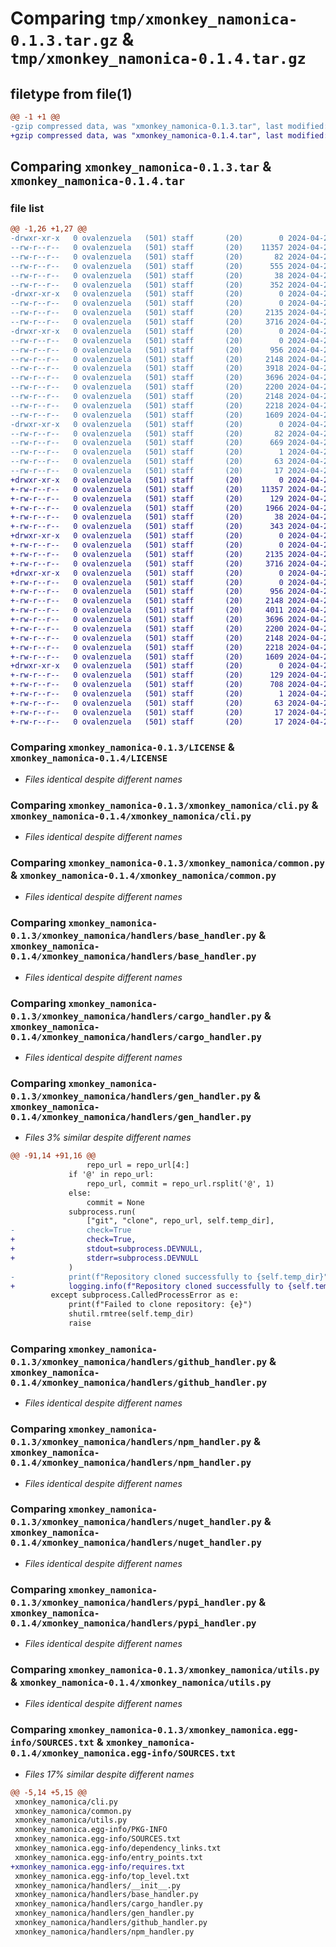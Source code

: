 # Comparing `tmp/xmonkey_namonica-0.1.3.tar.gz` & `tmp/xmonkey_namonica-0.1.4.tar.gz`

## filetype from file(1)

```diff
@@ -1 +1 @@
-gzip compressed data, was "xmonkey_namonica-0.1.3.tar", last modified: Sun Apr 28 18:25:14 2024, max compression
+gzip compressed data, was "xmonkey_namonica-0.1.4.tar", last modified: Mon Apr 29 21:43:04 2024, max compression
```

## Comparing `xmonkey_namonica-0.1.3.tar` & `xmonkey_namonica-0.1.4.tar`

### file list

```diff
@@ -1,26 +1,27 @@
-drwxr-xr-x   0 ovalenzuela   (501) staff       (20)        0 2024-04-28 18:25:14.628571 xmonkey_namonica-0.1.3/
--rw-r--r--   0 ovalenzuela   (501) staff       (20)    11357 2024-04-25 02:09:33.000000 xmonkey_namonica-0.1.3/LICENSE
--rw-r--r--   0 ovalenzuela   (501) staff       (20)       82 2024-04-28 18:25:14.628372 xmonkey_namonica-0.1.3/PKG-INFO
--rw-r--r--   0 ovalenzuela   (501) staff       (20)      555 2024-04-28 18:24:45.000000 xmonkey_namonica-0.1.3/README.md
--rw-r--r--   0 ovalenzuela   (501) staff       (20)       38 2024-04-28 18:25:14.628605 xmonkey_namonica-0.1.3/setup.cfg
--rw-r--r--   0 ovalenzuela   (501) staff       (20)      352 2024-04-28 18:23:52.000000 xmonkey_namonica-0.1.3/setup.py
-drwxr-xr-x   0 ovalenzuela   (501) staff       (20)        0 2024-04-28 18:25:14.626663 xmonkey_namonica-0.1.3/xmonkey_namonica/
--rw-r--r--   0 ovalenzuela   (501) staff       (20)        0 2024-04-25 06:28:08.000000 xmonkey_namonica-0.1.3/xmonkey_namonica/__init__.py
--rw-r--r--   0 ovalenzuela   (501) staff       (20)     2135 2024-04-28 18:13:38.000000 xmonkey_namonica-0.1.3/xmonkey_namonica/cli.py
--rw-r--r--   0 ovalenzuela   (501) staff       (20)     3716 2024-04-26 18:36:04.000000 xmonkey_namonica-0.1.3/xmonkey_namonica/common.py
-drwxr-xr-x   0 ovalenzuela   (501) staff       (20)        0 2024-04-28 18:25:14.628073 xmonkey_namonica-0.1.3/xmonkey_namonica/handlers/
--rw-r--r--   0 ovalenzuela   (501) staff       (20)        0 2024-04-25 06:28:41.000000 xmonkey_namonica-0.1.3/xmonkey_namonica/handlers/__init__.py
--rw-r--r--   0 ovalenzuela   (501) staff       (20)      956 2024-04-25 07:37:41.000000 xmonkey_namonica-0.1.3/xmonkey_namonica/handlers/base_handler.py
--rw-r--r--   0 ovalenzuela   (501) staff       (20)     2148 2024-04-26 22:27:16.000000 xmonkey_namonica-0.1.3/xmonkey_namonica/handlers/cargo_handler.py
--rw-r--r--   0 ovalenzuela   (501) staff       (20)     3918 2024-04-26 22:48:45.000000 xmonkey_namonica-0.1.3/xmonkey_namonica/handlers/gen_handler.py
--rw-r--r--   0 ovalenzuela   (501) staff       (20)     3696 2024-04-28 18:23:26.000000 xmonkey_namonica-0.1.3/xmonkey_namonica/handlers/github_handler.py
--rw-r--r--   0 ovalenzuela   (501) staff       (20)     2200 2024-04-26 22:48:11.000000 xmonkey_namonica-0.1.3/xmonkey_namonica/handlers/npm_handler.py
--rw-r--r--   0 ovalenzuela   (501) staff       (20)     2148 2024-04-26 17:48:03.000000 xmonkey_namonica-0.1.3/xmonkey_namonica/handlers/nuget_handler.py
--rw-r--r--   0 ovalenzuela   (501) staff       (20)     2218 2024-04-26 17:49:28.000000 xmonkey_namonica-0.1.3/xmonkey_namonica/handlers/pypi_handler.py
--rw-r--r--   0 ovalenzuela   (501) staff       (20)     1609 2024-04-26 18:40:38.000000 xmonkey_namonica-0.1.3/xmonkey_namonica/utils.py
-drwxr-xr-x   0 ovalenzuela   (501) staff       (20)        0 2024-04-28 18:25:14.628214 xmonkey_namonica-0.1.3/xmonkey_namonica.egg-info/
--rw-r--r--   0 ovalenzuela   (501) staff       (20)       82 2024-04-28 18:25:14.000000 xmonkey_namonica-0.1.3/xmonkey_namonica.egg-info/PKG-INFO
--rw-r--r--   0 ovalenzuela   (501) staff       (20)      669 2024-04-28 18:25:14.000000 xmonkey_namonica-0.1.3/xmonkey_namonica.egg-info/SOURCES.txt
--rw-r--r--   0 ovalenzuela   (501) staff       (20)        1 2024-04-28 18:25:14.000000 xmonkey_namonica-0.1.3/xmonkey_namonica.egg-info/dependency_links.txt
--rw-r--r--   0 ovalenzuela   (501) staff       (20)       63 2024-04-28 18:25:14.000000 xmonkey_namonica-0.1.3/xmonkey_namonica.egg-info/entry_points.txt
--rw-r--r--   0 ovalenzuela   (501) staff       (20)       17 2024-04-28 18:25:14.000000 xmonkey_namonica-0.1.3/xmonkey_namonica.egg-info/top_level.txt
+drwxr-xr-x   0 ovalenzuela   (501) staff       (20)        0 2024-04-29 21:43:04.682138 xmonkey_namonica-0.1.4/
+-rw-r--r--   0 ovalenzuela   (501) staff       (20)    11357 2024-04-25 02:09:33.000000 xmonkey_namonica-0.1.4/LICENSE
+-rw-r--r--   0 ovalenzuela   (501) staff       (20)      129 2024-04-29 21:43:04.681952 xmonkey_namonica-0.1.4/PKG-INFO
+-rw-r--r--   0 ovalenzuela   (501) staff       (20)     1966 2024-04-29 20:51:13.000000 xmonkey_namonica-0.1.4/README.md
+-rw-r--r--   0 ovalenzuela   (501) staff       (20)       38 2024-04-29 21:43:04.682174 xmonkey_namonica-0.1.4/setup.cfg
+-rw-r--r--   0 ovalenzuela   (501) staff       (20)      343 2024-04-29 21:42:49.000000 xmonkey_namonica-0.1.4/setup.py
+drwxr-xr-x   0 ovalenzuela   (501) staff       (20)        0 2024-04-29 21:43:04.679287 xmonkey_namonica-0.1.4/xmonkey_namonica/
+-rw-r--r--   0 ovalenzuela   (501) staff       (20)        0 2024-04-25 06:28:08.000000 xmonkey_namonica-0.1.4/xmonkey_namonica/__init__.py
+-rw-r--r--   0 ovalenzuela   (501) staff       (20)     2135 2024-04-28 18:13:38.000000 xmonkey_namonica-0.1.4/xmonkey_namonica/cli.py
+-rw-r--r--   0 ovalenzuela   (501) staff       (20)     3716 2024-04-26 18:36:04.000000 xmonkey_namonica-0.1.4/xmonkey_namonica/common.py
+drwxr-xr-x   0 ovalenzuela   (501) staff       (20)        0 2024-04-29 21:43:04.681467 xmonkey_namonica-0.1.4/xmonkey_namonica/handlers/
+-rw-r--r--   0 ovalenzuela   (501) staff       (20)        0 2024-04-25 06:28:41.000000 xmonkey_namonica-0.1.4/xmonkey_namonica/handlers/__init__.py
+-rw-r--r--   0 ovalenzuela   (501) staff       (20)      956 2024-04-25 07:37:41.000000 xmonkey_namonica-0.1.4/xmonkey_namonica/handlers/base_handler.py
+-rw-r--r--   0 ovalenzuela   (501) staff       (20)     2148 2024-04-26 22:27:16.000000 xmonkey_namonica-0.1.4/xmonkey_namonica/handlers/cargo_handler.py
+-rw-r--r--   0 ovalenzuela   (501) staff       (20)     4011 2024-04-29 20:48:00.000000 xmonkey_namonica-0.1.4/xmonkey_namonica/handlers/gen_handler.py
+-rw-r--r--   0 ovalenzuela   (501) staff       (20)     3696 2024-04-28 18:23:26.000000 xmonkey_namonica-0.1.4/xmonkey_namonica/handlers/github_handler.py
+-rw-r--r--   0 ovalenzuela   (501) staff       (20)     2200 2024-04-26 22:48:11.000000 xmonkey_namonica-0.1.4/xmonkey_namonica/handlers/npm_handler.py
+-rw-r--r--   0 ovalenzuela   (501) staff       (20)     2148 2024-04-26 17:48:03.000000 xmonkey_namonica-0.1.4/xmonkey_namonica/handlers/nuget_handler.py
+-rw-r--r--   0 ovalenzuela   (501) staff       (20)     2218 2024-04-26 17:49:28.000000 xmonkey_namonica-0.1.4/xmonkey_namonica/handlers/pypi_handler.py
+-rw-r--r--   0 ovalenzuela   (501) staff       (20)     1609 2024-04-26 18:40:38.000000 xmonkey_namonica-0.1.4/xmonkey_namonica/utils.py
+drwxr-xr-x   0 ovalenzuela   (501) staff       (20)        0 2024-04-29 21:43:04.681756 xmonkey_namonica-0.1.4/xmonkey_namonica.egg-info/
+-rw-r--r--   0 ovalenzuela   (501) staff       (20)      129 2024-04-29 21:43:04.000000 xmonkey_namonica-0.1.4/xmonkey_namonica.egg-info/PKG-INFO
+-rw-r--r--   0 ovalenzuela   (501) staff       (20)      708 2024-04-29 21:43:04.000000 xmonkey_namonica-0.1.4/xmonkey_namonica.egg-info/SOURCES.txt
+-rw-r--r--   0 ovalenzuela   (501) staff       (20)        1 2024-04-29 21:43:04.000000 xmonkey_namonica-0.1.4/xmonkey_namonica.egg-info/dependency_links.txt
+-rw-r--r--   0 ovalenzuela   (501) staff       (20)       63 2024-04-29 21:43:04.000000 xmonkey_namonica-0.1.4/xmonkey_namonica.egg-info/entry_points.txt
+-rw-r--r--   0 ovalenzuela   (501) staff       (20)       17 2024-04-29 21:43:04.000000 xmonkey_namonica-0.1.4/xmonkey_namonica.egg-info/requires.txt
+-rw-r--r--   0 ovalenzuela   (501) staff       (20)       17 2024-04-29 21:43:04.000000 xmonkey_namonica-0.1.4/xmonkey_namonica.egg-info/top_level.txt
```

### Comparing `xmonkey_namonica-0.1.3/LICENSE` & `xmonkey_namonica-0.1.4/LICENSE`

 * *Files identical despite different names*

### Comparing `xmonkey_namonica-0.1.3/xmonkey_namonica/cli.py` & `xmonkey_namonica-0.1.4/xmonkey_namonica/cli.py`

 * *Files identical despite different names*

### Comparing `xmonkey_namonica-0.1.3/xmonkey_namonica/common.py` & `xmonkey_namonica-0.1.4/xmonkey_namonica/common.py`

 * *Files identical despite different names*

### Comparing `xmonkey_namonica-0.1.3/xmonkey_namonica/handlers/base_handler.py` & `xmonkey_namonica-0.1.4/xmonkey_namonica/handlers/base_handler.py`

 * *Files identical despite different names*

### Comparing `xmonkey_namonica-0.1.3/xmonkey_namonica/handlers/cargo_handler.py` & `xmonkey_namonica-0.1.4/xmonkey_namonica/handlers/cargo_handler.py`

 * *Files identical despite different names*

### Comparing `xmonkey_namonica-0.1.3/xmonkey_namonica/handlers/gen_handler.py` & `xmonkey_namonica-0.1.4/xmonkey_namonica/handlers/gen_handler.py`

 * *Files 3% similar despite different names*

```diff
@@ -91,14 +91,16 @@
                 repo_url = repo_url[4:]
             if '@' in repo_url:
                 repo_url, commit = repo_url.rsplit('@', 1)
             else:
                 commit = None
             subprocess.run(
                 ["git", "clone", repo_url, self.temp_dir],
-                check=True
+                check=True,
+                stdout=subprocess.DEVNULL,
+                stderr=subprocess.DEVNULL
             )
-            print(f"Repository cloned successfully to {self.temp_dir}")
+            logging.info(f"Repository cloned successfully to {self.temp_dir}")
         except subprocess.CalledProcessError as e:
             print(f"Failed to clone repository: {e}")
             shutil.rmtree(self.temp_dir)
             raise
```

### Comparing `xmonkey_namonica-0.1.3/xmonkey_namonica/handlers/github_handler.py` & `xmonkey_namonica-0.1.4/xmonkey_namonica/handlers/github_handler.py`

 * *Files identical despite different names*

### Comparing `xmonkey_namonica-0.1.3/xmonkey_namonica/handlers/npm_handler.py` & `xmonkey_namonica-0.1.4/xmonkey_namonica/handlers/npm_handler.py`

 * *Files identical despite different names*

### Comparing `xmonkey_namonica-0.1.3/xmonkey_namonica/handlers/nuget_handler.py` & `xmonkey_namonica-0.1.4/xmonkey_namonica/handlers/nuget_handler.py`

 * *Files identical despite different names*

### Comparing `xmonkey_namonica-0.1.3/xmonkey_namonica/handlers/pypi_handler.py` & `xmonkey_namonica-0.1.4/xmonkey_namonica/handlers/pypi_handler.py`

 * *Files identical despite different names*

### Comparing `xmonkey_namonica-0.1.3/xmonkey_namonica/utils.py` & `xmonkey_namonica-0.1.4/xmonkey_namonica/utils.py`

 * *Files identical despite different names*

### Comparing `xmonkey_namonica-0.1.3/xmonkey_namonica.egg-info/SOURCES.txt` & `xmonkey_namonica-0.1.4/xmonkey_namonica.egg-info/SOURCES.txt`

 * *Files 17% similar despite different names*

```diff
@@ -5,14 +5,15 @@
 xmonkey_namonica/cli.py
 xmonkey_namonica/common.py
 xmonkey_namonica/utils.py
 xmonkey_namonica.egg-info/PKG-INFO
 xmonkey_namonica.egg-info/SOURCES.txt
 xmonkey_namonica.egg-info/dependency_links.txt
 xmonkey_namonica.egg-info/entry_points.txt
+xmonkey_namonica.egg-info/requires.txt
 xmonkey_namonica.egg-info/top_level.txt
 xmonkey_namonica/handlers/__init__.py
 xmonkey_namonica/handlers/base_handler.py
 xmonkey_namonica/handlers/cargo_handler.py
 xmonkey_namonica/handlers/gen_handler.py
 xmonkey_namonica/handlers/github_handler.py
 xmonkey_namonica/handlers/npm_handler.py
```

